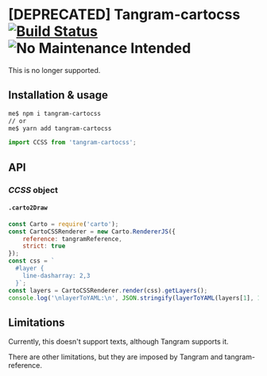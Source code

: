 # [DEPRECATED] Tangram-cartocss [![Build Status](https://travis-ci.org/CartoDB/tangram-cartocss.svg?branch=master)](https://travis-ci.org/CartoDB/tangram-cartocss) ![No Maintenance Intended](https://img.shields.io/badge/No%20Maintenance%20Intended-%E2%9C%95-red.svg)

This is no longer supported.

## Installation & usage

```bash
me$ npm i tangram-cartocss
// or
me$ yarn add tangram-cartocss
```

```javascript
import CCSS from 'tangram-cartocss';
```
## API

### *CCSS* object

#### `.carto2Draw`

```javascript
const Carto = require('carto');
const CartoCSSRenderer = new Carto.RendererJS({
    reference: tangramReference,
    strict: true
});
const css = `
  #layer {
    line-dasharray: 2,3
  }`;
const layers = CartoCSSRenderer.render(css).getLayers();
console.log('\nlayerToYAML:\n', JSON.stringify(layerToYAML(layers[1], 1), null, 4));
```

## Limitations

Currently, this doesn't support texts, although Tangram supports it.

There are other limitations, but they are imposed by Tangram and tangram-reference.
